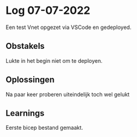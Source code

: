 # Log 07-07-2022
 
Een test Vnet opgezet via VSCode en gedeployed.
 
## Obstakels

Lukte in het begin niet om te deployen. 
 
## Oplossingen
 
 Na paar keer proberen uiteindelijk toch wel gelukt

## Learnings

Eerste bicep bestand gemaakt.